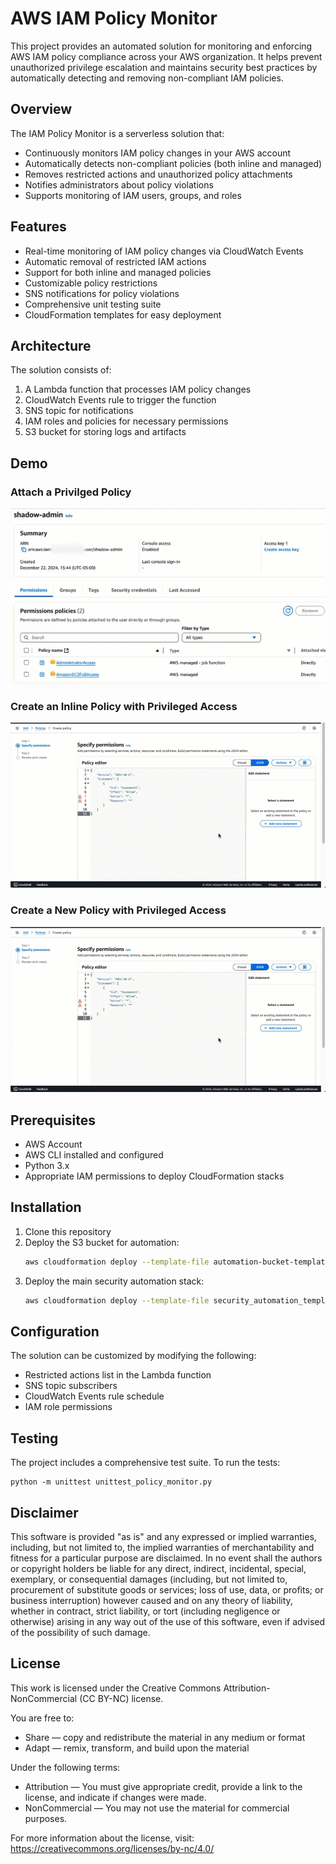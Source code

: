 # AWS IAM Policy Monitor

This project provides an automated solution for monitoring and enforcing AWS IAM policy compliance across your AWS organization. It helps prevent unauthorized privilege escalation and maintains security best practices by automatically detecting and removing non-compliant IAM policies.

## Overview

The IAM Policy Monitor is a serverless solution that:
- Continuously monitors IAM policy changes in your AWS account
- Automatically detects non-compliant policies (both inline and managed)
- Removes restricted actions and unauthorized policy attachments
- Notifies administrators about policy violations
- Supports monitoring of IAM users, groups, and roles

## Features

- Real-time monitoring of IAM policy changes via CloudWatch Events
- Automatic removal of restricted IAM actions
- Support for both inline and managed policies
- Customizable policy restrictions
- SNS notifications for policy violations
- Comprehensive unit testing suite
- CloudFormation templates for easy deployment

## Architecture

The solution consists of:
1. A Lambda function that processes IAM policy changes
2. CloudWatch Events rule to trigger the function
3. SNS topic for notifications
4. IAM roles and policies for necessary permissions
5. S3 bucket for storing logs and artifacts

## Demo

### Attach a Privilged Policy
![Attach a Privileged Policy](/images/shadow-admin-blurred-gif.gif)

### Create an Inline Policy with Privileged Access
![Creating an Admin Inline Policy](/images/full-admin-access-blurred-gif.gif)

### Create a New Policy with Privileged Access
![Creating a New Policy with Full Admin Access](/images/full-admin-access-blurred-gif.gif)

## Prerequisites

- AWS Account
- AWS CLI installed and configured
- Python 3.x
- Appropriate IAM permissions to deploy CloudFormation stacks

## Installation

1. Clone this repository
2. Deploy the S3 bucket for automation:
   ```bash
   aws cloudformation deploy --template-file automation-bucket-template.yaml --stack-name policy-monitor-bucket
   ```
3. Deploy the main security automation stack:
   ```bash
   aws cloudformation deploy --template-file security_automation_template.yaml --stack-name policy-monitor
   ```

## Configuration

The solution can be customized by modifying the following:
- Restricted actions list in the Lambda function
- SNS topic subscribers
- CloudWatch Events rule schedule
- IAM role permissions

## Testing

The project includes a comprehensive test suite. To run the tests:

```
python -m unittest unittest_policy_monitor.py
```

## Disclaimer

This software is provided "as is" and any expressed or implied warranties, including, but not limited to, the implied warranties of merchantability and fitness for a particular purpose are disclaimed. In no event shall the authors or copyright holders be liable for any direct, indirect, incidental, special, exemplary, or consequential damages (including, but not limited to, procurement of substitute goods or services; loss of use, data, or profits; or business interruption) however caused and on any theory of liability, whether in contract, strict liability, or tort (including negligence or otherwise) arising in any way out of the use of this software, even if advised of the possibility of such damage.

## License

This work is licensed under the Creative Commons Attribution-NonCommercial (CC BY-NC) license.

You are free to:
- Share — copy and redistribute the material in any medium or format
- Adapt — remix, transform, and build upon the material

Under the following terms:
- Attribution — You must give appropriate credit, provide a link to the license, and indicate if changes were made.
- NonCommercial — You may not use the material for commercial purposes.

For more information about the license, visit: https://creativecommons.org/licenses/by-nc/4.0/
